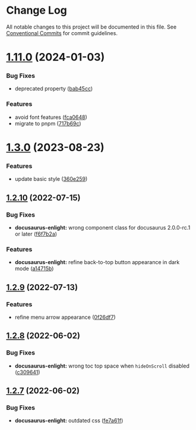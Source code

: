 # Change Log

All notable changes to this project will be documented in this file.
See [Conventional Commits](https://conventionalcommits.org) for commit guidelines.

# [1.11.0](https://github.com/signcl/openbayes-ui/compare/v1.3.0...v1.11.0) (2024-01-03)


### Bug Fixes

* deprecated property ([bab45cc](https://github.com/signcl/openbayes-ui/commit/bab45ccbc415f4b3a1c887432259a888533d9152))


### Features

* avoid font features ([fca0648](https://github.com/signcl/openbayes-ui/commit/fca0648cf02302315ed1ef9bd1c2b41fa134e1bc))
* migrate to pnpm ([717b69c](https://github.com/signcl/openbayes-ui/commit/717b69c76a5726cfcfbcf3a922459620a282690d))





# [1.3.0](https://github.com/signcl/openbayes-ui/compare/v1.2.10...v1.3.0) (2023-08-23)


### Features

* update basic style ([360e259](https://github.com/signcl/openbayes-ui/commit/360e259d3fa8a23113544590160b97d33a71c062))





## [1.2.10](https://github.com/signcl/openbayes-ui/compare/v1.2.9...v1.2.10) (2022-07-15)


### Bug Fixes

* **docusaurus-enlight:** wrong component class for docusaurus 2.0.0-rc.1 or later ([f6f7b2a](https://github.com/signcl/openbayes-ui/commit/f6f7b2a6c0cb72d505f5db2a4fee5debfd08dfb4))


### Features

* **docusaurus-enlight:** refine back-to-top button appearance in dark mode ([a14715b](https://github.com/signcl/openbayes-ui/commit/a14715b91fc0c94cdbc48591b71b39d7a93b5fe2))





## [1.2.9](https://github.com/signcl/openbayes-ui/compare/v1.2.8...v1.2.9) (2022-07-13)


### Features

* refine menu arrow appearance ([0f26df7](https://github.com/signcl/openbayes-ui/commit/0f26df732210c7bf2477d8da655a6e756887680d))





## [1.2.8](https://github.com/signcl/openbayes-ui/compare/v1.2.7...v1.2.8) (2022-06-02)


### Bug Fixes

* **docusaurus-enlight:** wrong toc top space when `hideOnScroll` disabled ([c309641](https://github.com/signcl/openbayes-ui/commit/c3096412f06bcd13ed8497f57b7cc6b9349b6cd3))





## [1.2.7](https://github.com/signcl/openbayes-ui/compare/v1.2.6...v1.2.7) (2022-06-02)


### Bug Fixes

* **docusaurus-enlight:** outdated css ([fe7a61f](https://github.com/signcl/openbayes-ui/commit/fe7a61f68897106a2635666d407a3a46736bccfa))
